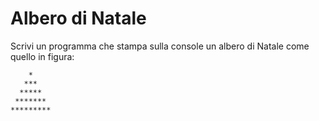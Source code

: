 # Albero di Natale

Scrivi un programma che stampa sulla console un albero di Natale come quello in figura:
```
    *
   ***
  *****
 *******
*********
```
